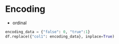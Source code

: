 # Encoding

- ordinal

```py
encoding_data = {"false": 0, "true":1}
df.replace({"col1": encoding_data}, inplace=True)
```
